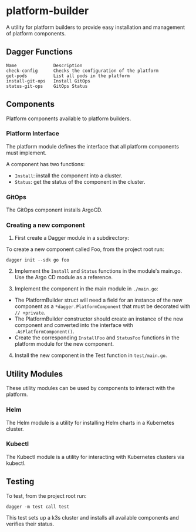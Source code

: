 # platform-builder

A utility for platform builders to provide easy installation and management of platform components.

## Dagger Functions

```
Name              Description
check-config      Checks the configuration of the platform
get-pods          List all pods in the platform
install-git-ops   Install GitOps
status-git-ops    GitOps Status
```

## Components

Platform components available to platform builders.

### Platform Interface

The platform module defines the interface that all platform components must implement.

A component has two functions:

- `Install`: install the component into a cluster.
- `Status`: get the status of the component in the cluster.

### GitOps

The GitOps component installs ArgoCD.

### Creating a new component

1. First create a Dagger module in a subdirectory:

To create a new component called Foo, from the project root run:

```
dagger init --sdk go foo
```

2. Implement the `Install` and `Status` functions in the module's main.go. Use the Argo CD module as a reference.

3. Implement the component in the main module in `./main.go`:

- The PlatformBuilder struct will need a field for an instance of the new component as a `*dagger.PlatformComponent` that must be decorated with `// +private`.
- The PlatformBuilder constructor should create an instance of the new component and converted into the interface with `.AsPlatformComponent()`.
- Create the corresponding `InstallFoo` and `StatusFoo` functions in the platform module for the new component.

4. Install the new component in the Test function in `test/main.go`.

## Utility Modules

These utility modules can be used by components to interact with the platform.

### Helm

The Helm module is a utility for installing Helm charts in a Kubernetes cluster.

### Kubectl

The Kubectl module is a utility for interacting with Kubernetes clusters via kubectl.

## Testing

To test, from the project root run:

```
dagger -m test call test
```

This test sets up a k3s cluster and installs all available components and verifies their status.
